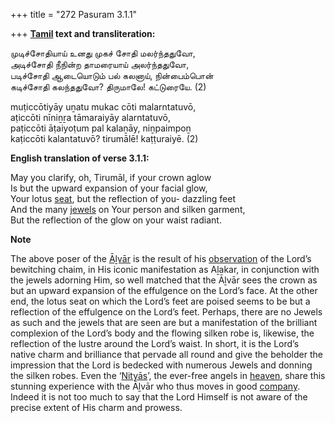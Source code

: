+++
title = "272 Pasuram 3.1.1"

+++
**[Tamil](/definition/tamil#history "show Tamil definitions") text and transliteration:**

முடிச்சோதியாய் உனது முகச் சோதி மலர்ந்ததுவோ,  
அடிச்சோதி நீநின்ற தாமரையாய் அலர்ந்ததுவோ,  
படிச்சோதி ஆடையொடும் பல் கலனாய், நின்பைம்பொன்  
கடிச்சோதி கலந்ததுவோ? திருமாலே! கட்டுரையே. (2)

muṭiccōtiyāy uṉatu mukac cōti malarntatuvō,  
aṭiccōti nīniṉṟa tāmaraiyāy alarntatuvō,  
paṭiccōti āṭaiyoṭum pal kalaṉāy, niṉpaimpoṉ  
kaṭiccōti kalantatuvō? tirumālē! kaṭṭuraiyē. (2)

**English translation of verse 3.1.1:**

May you clarify, oh, Tirumāl, if your crown aglow  
Is but the upward expansion of your facial glow,  
Your lotus [seat](/definition/seat#history "show seat definitions"), but the reflection of you- dazzling feet  
And the many [jewels](/definition/jewel#history "show jewels definitions") on Your person and silken garment,  
But the reflection of the glow on your waist radiant.

**Note**

The above poser of the [Āḻvār](/definition/aḻvar#vaishnavism "show Āḻvār definitions") is the result of his [observation](/definition/observation#history "show observation definitions") of the Lord’s bewitching chaim, in His iconic manifestation as Aḻakar, in conjunction with the jewels adorning Him, so well matched that the Āḻvār sees the crown as but an upward expansion of the effulgence on the Lord’s face. At the other end, the lotus seat on which the Lord’s feet are poised seems to be but a reflection of the effulgence on the Lord’s feet. Perhaps, there are no Jewels as such and the jewels that are seen are but a manifestation of the brilliant complexion of the Lord’s body and the flowing silken robe is, likewise, the reflection of the lustre around the Lord’s waist. In short, it is the Lord’s native charm and brilliance that pervade all round and give the beholder the impression that the Lord is bedecked with numerous Jewels and donning the silken robes. Even the ‘[Nityās](/definition/nitya#vaishnavism "show Nityās definitions")’, the ever-free angels in [heaven](/definition/heaven#history "show heaven definitions"), share this stunning experience with the Āḻvār who thus moves in good [company](/definition/company#history "show company definitions"). Indeed it is not too much to say that the Lord Himself is not aware of the precise extent of His charm and prowess.


